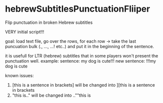 # hebrewSubtitlesPunctuationFliiper
Flip punctuation in broken Hebrew subtitles 

VERY initial script!!!

goal: load text file, go over the rows, for each row -> take the last puncuation bulk (., ..., ...! etc..) and put it in the beginning of the sentence.

it is usefull for LTR (hebrew) subtitles that in some players won't present the punctuation well.
example:
sentence: my dog is cute!!!
new sentence: !!!my dog is cute

known issues:
1. \[this is a sentence in brackets] will be changed into ]\[this is a sentence in brackets
2. "this is.." will be changed into ..""this is

